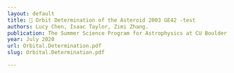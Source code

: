 ```yaml
---
layout: default
title: 💫 Orbit Determination of the Asteroid 2003 GE42 -test
authors: Lucy Chen, Isaac Taylor, Zimi Zhang.
publication: The Summer Science Program for Astrophysics at CU Boulder
year: July 2020
url: Orbital.Determination.pdf
slug: Orbital.Determination.pdf

---
```

